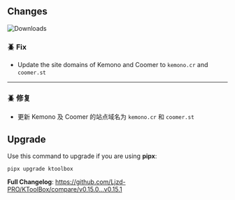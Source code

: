 ## Changes

![Downloads](https://img.shields.io/github/downloads/Ljzd-PRO/KToolBox/v0.15.1/total)

[//]: # (### 💡 Feature)

### 🪲 Fix

- Update the site domains of Kemono and Coomer to `kemono.cr` and `coomer.st`

- - -

[//]: # (### 💡 新特性)

### 🪲 修复

- 更新 Kemono 及 Coomer 的站点域名为 `kemono.cr` 和 `coomer.st`

## Upgrade

Use this command to upgrade if you are using **pipx**:
```shell
pipx upgrade ktoolbox
```

**Full Changelog**: https://github.com/Ljzd-PRO/KToolBox/compare/v0.15.0...v0.15.1